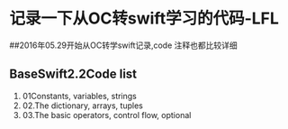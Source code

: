 
# 记录一下从OC转swift学习的代码-LFL
##2016年05.29开始从OC转学swift记录,code 注释也都比较详细

## BaseSwift2.2Code list
 1. 01Constants, variables, strings
 2. 02.The dictionary, arrays, tuples
 3. 03.The basic operators, control flow, optional





